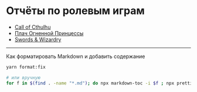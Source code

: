# Отчёты по ролевым играм

- [Call of Cthulhu](./Call-of-Cthulhu)
- [Плач Огненной Принцессы](./LotFP)
- [Swords & Wizardry](./Swords-and-Wizardry)


---

Как форматировать Markdown и добавить содержание

```sh
yarn format:fix

# или вручную
for f in $(find . -name "*.md"); do npx markdown-toc -i $f ; npx prettier --write $f ;done
```

